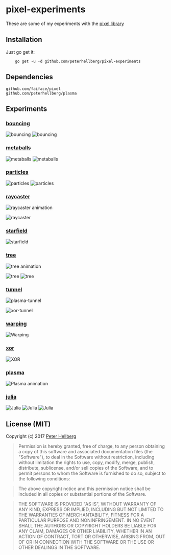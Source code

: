 # pixel-experiments

These are some of my experiments with the [pixel library](https://github.com/faiface/pixel)

## Installation

Just go get it:

		go get -u -d github.com/peterhellberg/pixel-experiments

## Dependencies

```
github.com/faiface/pixel
github.com/peterhellberg/plasma
```

## Experiments

### [bouncing](/bouncing)

![bouncing](https://user-images.githubusercontent.com/565124/32401910-7cd87fb2-c119-11e7-8121-7fb46e5e11a8.gif)
![bouncing](https://user-images.githubusercontent.com/565124/32391018-da783e62-c0d0-11e7-9981-07fcbd946432.gif)

### [metaballs](/metaballs)

![metaballs](https://user-images.githubusercontent.com/565124/31692148-ec0a23a6-b398-11e7-9d04-6f3b1f01393d.gif)
![metaballs](https://user-images.githubusercontent.com/565124/31692972-7575c6a6-b39c-11e7-9de1-1d1c9a04e617.gif)

### [particles](/particles)

![particles](https://user-images.githubusercontent.com/565124/28490620-e47474c4-6ede-11e7-856f-00aa72ca6aa2.gif)
![particles](https://user-images.githubusercontent.com/565124/28492208-29f66672-6eff-11e7-8222-0b25fa9539e6.gif)

### [raycaster](/raycaster)

![raycaster animation](https://user-images.githubusercontent.com/565124/31828029-798e6620-b5b9-11e7-96b7-fda540755745.gif)

![raycaster](https://user-images.githubusercontent.com/565124/31826180-a464ef40-b5b4-11e7-9b74-57d2b67b29b4.png)

### [starfield](/starfield)

![starfield](https://user-images.githubusercontent.com/565124/32411599-a5fcba72-c1df-11e7-8730-a570470a4eee.gif)

### [tree](/tree)

![tree animation](https://user-images.githubusercontent.com/565124/29730798-1aae495c-89e2-11e7-8071-3359f3c74088.gif)

![tree](https://user-images.githubusercontent.com/565124/29733012-84136aa4-89eb-11e7-98a7-7f60b7ba6399.png)
![tree](https://user-images.githubusercontent.com/565124/29735431-36e99682-89f9-11e7-9027-99a0f06b0ff1.png)

### [tunnel](/tunnel)

![plasma-tunnel](https://cloud.githubusercontent.com/assets/565124/25528930/48bc195c-2c20-11e7-8db8-d3b01b4a8903.gif)

![xor-tunnel](https://cloud.githubusercontent.com/assets/565124/25475885/8f018e6c-2b38-11e7-9a9e-9ca281f99c1b.png)

### [warping](/warping)

![Warping](https://user-images.githubusercontent.com/565124/30237177-f138eed2-952c-11e7-9a13-02319e8d18aa.png)

### [xor](/xor.go)

![XOR](https://assets.c7.se/screenshots/xor-20170426-001349.png)

### [plasma](/plasma.go)

![Plasma animation](http://assets.c7.se/viz/plasma-progress-010.gif)

### [julia](/julia.go)

![Julia](https://user-images.githubusercontent.com/565124/27253135-194ee39a-536f-11e7-9a0e-23dc3f71f994.gif)
![Julia](https://user-images.githubusercontent.com/565124/27253145-36513b8c-536f-11e7-9de4-713777101881.png)
![Julia](https://user-images.githubusercontent.com/565124/27253409-6892a63a-5374-11e7-8887-4d090c18e107.png)

## License (MIT)

Copyright (c) 2017 [Peter Hellberg](https://c7.se/)

> Permission is hereby granted, free of charge, to any person obtaining
> a copy of this software and associated documentation files (the
> "Software"), to deal in the Software without restriction, including
> without limitation the rights to use, copy, modify, merge, publish,
> distribute, sublicense, and/or sell copies of the Software, and to
> permit persons to whom the Software is furnished to do so, subject to
> the following conditions:

> The above copyright notice and this permission notice shall be
> included in all copies or substantial portions of the Software.

> THE SOFTWARE IS PROVIDED "AS IS", WITHOUT WARRANTY OF ANY KIND,
> EXPRESS OR IMPLIED, INCLUDING BUT NOT LIMITED TO THE WARRANTIES OF
> MERCHANTABILITY, FITNESS FOR A PARTICULAR PURPOSE AND
> NONINFRINGEMENT. IN NO EVENT SHALL THE AUTHORS OR COPYRIGHT HOLDERS BE
> LIABLE FOR ANY CLAIM, DAMAGES OR OTHER LIABILITY, WHETHER IN AN ACTION
> OF CONTRACT, TORT OR OTHERWISE, ARISING FROM, OUT OF OR IN CONNECTION
> WITH THE SOFTWARE OR THE USE OR OTHER DEALINGS IN THE SOFTWARE.
